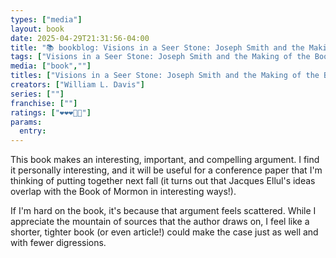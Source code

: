 ```yaml
---
types: ["media"]
layout: book
date: 2025-04-29T21:31:56-04:00
title: "📚 bookblog: Visions in a Seer Stone: Joseph Smith and the Making of the Book of Mormon  (❤️❤️❤️🖤🖤)"
tags: ["Visions in a Seer Stone: Joseph Smith and the Making of the Book of Mormon","William L. Davis","Book of Mormon","seer stones","Joseph Smith","Mormonism"]
media: ["book",""]
titles: ["Visions in a Seer Stone: Joseph Smith and the Making of the Book of Mormon"]
creators: ["William L. Davis"]
series: [""]
franchise: [""]
ratings: ["❤️❤️❤️🖤🖤"]
params:
  entry: 
---
```


This book makes an interesting, important, and compelling argument. I find it personally interesting, and it will be useful for a conference paper that I'm thinking of putting together next fall (it turns out that Jacques Ellul's ideas overlap with the Book of Mormon in interesting ways!).

If I'm hard on the book, it's because that argument feels scattered. While I appreciate the mountain of sources that the author draws on, I feel like a shorter, tighter book (or even article!) could make the case just as well and with fewer digressions.